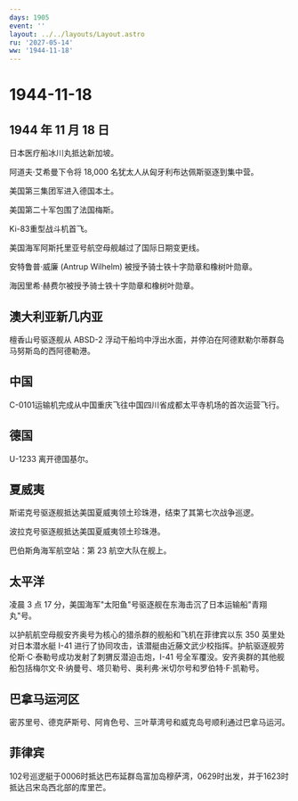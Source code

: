 ```yaml
---
days: 1905
event: ''
layout: ../../layouts/Layout.astro
ru: '2027-05-14'
ww: '1944-11-18'
---
```


# 1944-11-18

## 1944 年 11 月 18 日

日本医疗船冰川丸抵达新加坡。

阿道夫·艾希曼下令将 18,000 名犹太人从匈牙利布达佩斯驱逐到集中营。

美国第三集团军进入德国本土。

美国第二十军包围了法国梅斯。

Ki-83重型战斗机首飞。

美国海军阿斯托里亚号航空母舰越过了国际日期变更线。

安特鲁普·威廉 (Antrup Wilhelm) 被授予骑士铁十字勋章和橡树叶勋章。

海因里希·赫费尔被授予骑士铁十字勋章和橡树叶勋章。

## 澳大利亚新几内亚

檀香山号驱逐舰从 ABSD-2
浮动干船坞中浮出水面，并停泊在阿德默勒尔蒂群岛马努斯岛的西阿德勒港。

## 中国

C-0101运输机完成从中国重庆飞往中国四川省成都太平寺机场的首次运营飞行。

## 德国

U-1233 离开德国基尔。

## 夏威夷

斯诺克号驱逐舰抵达美国夏威夷领土珍珠港，结束了其第七次战争巡逻。

波拉克号驱逐舰抵达美国夏威夷领土珍珠港。

巴伯斯角海军航空站：第 23 航空大队在舰上。

## 太平洋

凌晨 3 点 17
分，美国海军"太阳鱼"号驱逐舰在东海击沉了日本运输船"青翔丸"号。

以护航航空母舰安齐奥号为核心的猎杀群的舰船和飞机在菲律宾以东 350
英里处对日本潜水艇 I-41
进行了协同攻击，该潜艇由近藤文武少校指挥。护航驱逐舰劳伦斯·C·泰勒号成功发射了刺猬反潜迫击炮，I-41
号全军覆没。安齐奥群的其他舰船包括梅尔文·R·纳曼号、塔贝勒号、奥利弗·米切尔号和罗伯特·F·凯勒号。

## 巴拿马运河区

密苏里号、德克萨斯号、阿肯色号、三叶草湾号和威克岛号顺利通过巴拿马运河。

## 菲律宾

102号巡逻艇于0006时抵达巴布延群岛富加岛穆萨湾，0629时出发，并于1623时抵达吕宋岛西北部的库里芒。